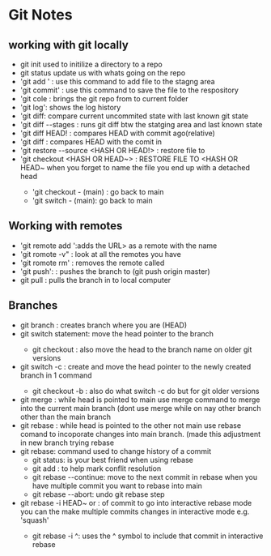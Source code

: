 # Git Notes

## working with git locally

 - git init used to initilize a directory to a repo
 - git status update us with whats going on the repo
 - 'git add <file>' : use this command to add file to the stagng area
 - 'git commit' : use this command to save the file to the respository
 - 'git cole <url> : brings the git repo from <url> to current folder
 - 'git log':  shows the log history
 - 'git diff: compare current uncommited state with last known git state
 - 'git diff --stages : runs git diff btw the statging area and last known state
 - 'git diff HEAD!<number> : compares HEAD with commit <num> ago(relative)
 - 'git diff <HASH> : compares HEAD with the comit in <HASH>
 - 'git restore --source <HASH OR HEAD!> : restore file to <hash or head>
 - 'git checkout <HASH OR HEAD~> <FILE> : RESTORE FILE TO <HASH OR HEAD~
    when you forget to name the file you end up with a detached head
     - 'git checkout - (main) : go back to main
     - 'git switch - (main): go back to main

## Working with remotes
 - 'git remote add <NAME> <URL>':adds the URL> as a remote with the name <NAME>
 - 'git romote -v" : look at all the remotes you have 
 - 'git romote rm' <NAME>: removes the remote called <NAME>
 - 'git push': <WHERE> <WHAT>: pushes the <what> branch to <where> (git push origin master)
 -  git pull <WHERE> <WHAT>: pulls the <WHAT> branch in <WHERE> to local computer

## Branches
 - git branch <NAME> : creates branch <NAME> where you are (HEAD)
 - git switch <NAME> statement: move the head pointer to the branch <NAME>
   - git checkout <name> : also move the head to the branch name on older git versions
 - git switch -c <name> : create and move the head pointer to the newly created branch <name> in 1 command
   - git checkout -b <name>: also do what switch -c do but for git older versions
 - git merge <BRANCH>: while head is pointed to main use merge command to merge <BRANCH> into the current main branch                       (dont use merge while on nay other branch other than the main branch
 - git rebase <Branch>: while head is pointed to the other <BRANCH> not main use rebase comand to incoporate changes                            into main branch. (made this adjustment in new branch trying rebase
 - git rebase: command used to change history of a commit
   - git status: is your best friend when using rebase 
   - git add <FILE> : to help mark conflit resolution
   - git rebase --continue: move to the next commit in rebase when you have multiple commit you want to rebase into main
   - git rebase --abort: undo git rebase step
 - git rebase -i <commit> HEAD~ or <HASH> : of commit to go into interactive rebase mode 
                                            you can the make multiple commits changes in interactive mode e.g. 'squash'
   - git rebase -i <HASH>^: uses the ^ symbol to include that commit in interactive rebase 

